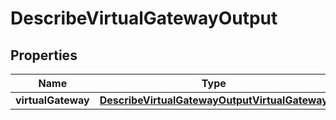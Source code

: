 

# DescribeVirtualGatewayOutput


## Properties

| Name | Type | Description | Notes |
|------------ | ------------- | ------------- | -------------|
|**virtualGateway** | [**DescribeVirtualGatewayOutputVirtualGateway**](DescribeVirtualGatewayOutputVirtualGateway.md) |  |  |



